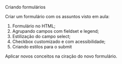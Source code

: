 Criando formulários

Criar um formulário com os assuntos visto em aula:
1. Formulário no HTML;
2. Agrupando campos com fieldset e legend;
3. Estilização do campo select;
4. Checkbox customizado e com acessibilidade;
5. Criando estilos para o submit

Aplicar novos conceitos na ciração do novo formulário.